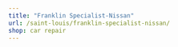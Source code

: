 ```yaml
---
title: "Franklin Specialist-Nissan"
url: /saint-louis/franklin-specialist-nissan/
shop: car repair
---
```

